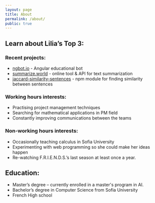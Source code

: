 ```yaml
---
layout: page
title: About
permalink: /about/
public: true
---
```



## Learn about Lilia’s Top 3:

### Recent projects:

* [ngbot.io](http://ngbot.io) - Angular educational bot
* [summarize.world](http://summarize.world) - online tool & API for text summarization
* [jaccard-similarity-sentences](https://github.com/lilia-simeonova/jaccard-similarity-sentences) - npm module for finding similarity between sentences

### Working hours interests:

* Practising project management techniques
* Searching for mathematical applications in PM field
* Constantly improving communications between the teams

### Non-working hours interests:

* Occasionally teaching calculus in Sofia University
* Experimenting with web programming so she could make her ideas happen
* Re-watching F.R.I.E.N.D.S.’s last season at least once a year.


## Education:

* Master’s degree – currently enrolled in a master's program in AI.
* Bachelor’s degree in Computer Science from Sofia University
* French High school